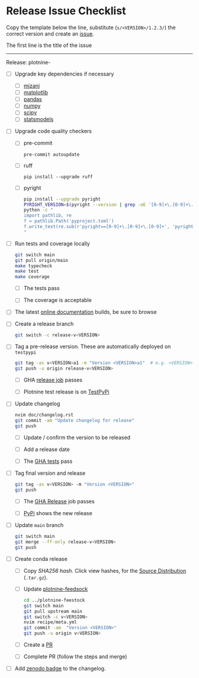 # Release Issue Checklist

Copy the template below the line, substitute (`s/<VERSION>/1.2.3/`) the correct
version and create an [issue](https://github.com/has2k1/plotnine/issues/new).

The first line is the title of the issue

------------------------------------------------------------------------------
Release: plotnine-<VERSION>

- [ ] Upgrade key dependencies if necessary

  - [ ] [mizani](https://github.com/has2k1/mizani)
  - [ ] [matplotlib](https://github.com/matplotlib/matplotlib)
  - [ ] [pandas](https://github.com/pandas-dev/pandas)
  - [ ] [numpy](https://github.com/numpy/numpy)
  - [ ] [scipy](https://github.com/scipy/scipy)
  - [ ] [statsmodels](https://github.com/statsmodels/statsmodels)

- [ ] Upgrade code quality checkers

  - [ ] pre-commit

    ```
    pre-commit autoupdate
    ```

  - [ ] ruff

    ```
    pip install --upgrade ruff
    ```

  - [ ] pyright

    ```sh
    pip install --upgrade pyright
    PYRIGHT_VERSION=$(pyright --version | grep -oE '[0-9]+\.[0-9]+\.[0-9]+')
    python -c "
    import pathlib, re
    f = pathlib.Path('pyproject.toml')
    f.write_text(re.sub(r'pyright==[0-9]+\.[0-9]+\.[0-9]+', 'pyright==$PYRIGHT_VERSION', f.read_text()))
    "
    ```

- [ ] Run tests and coverage locally

  ```sh
  git switch main
  git pull origin/main
  make typecheck
  make test
  make coverage
  ```
  - [ ] The tests pass
  - [ ] The coverage is acceptable


- [ ] The latest [online documentation](https://has2k1.github.io/plotnine) builds, be sure to browse


- [ ] Create a release branch

  ```sh
  git switch -c release-v<VERSION>
  ```

- [ ] Tag a pre-release version. These are automatically deployed on `testpypi`

  ```sh
  git tag -as v<VERSION>a1 -m "Version <VERSION>a1"  # e.g. <VERSION>a1, <VERSION>b1, <VERSION>rc1
  git push -u origin release-v<VERSION>
  ```
  - [ ] GHA [release job](https://github.com/has2k1/plotnine/actions/workflows/release.yml) passes
  - [ ] Plotnine test release is on [TestPyPi](https://test.pypi.org/project/plotnine)


- [ ] Update changelog

  ```sh
  nvim doc/changelog.rst
  git commit -am "Update changelog for release"
  git push
  ```
  - [ ] Update / confirm the version to be released
  - [ ] Add a release date
  - [ ] The [GHA tests](https://github.com/has2k1/plotnine/actions/workflows/testing.yml) pass


- [ ] Tag final version and release

  ```sh
  git tag -as v<VERSION> -m "Version <VERSION>"
  git push
  ```

  - [ ] The [GHA Release](https://github.com/has2k1/plotnine/actions/workflows/release.yml) job passes
  - [ ] [PyPi](https://pypi.org/project/plotnine) shows the new release


- [ ] Update `main` branch

  ```sh
  git switch main
  git merge --ff-only release-v<VERSION>
  git push
  ```


- [ ] Create conda release

  - [ ] Copy _SHA256 hash_. Click view hashes, for the [Source Distribution](https://pypi.org/project/plotnine/<VERSION>/#files) (`.tar.gz`).

  - [ ] Update [plotnine-feedsock](https://github.com/conda-forge/plotnine-feedstock)

    ```sh
    cd ../plotnine-feestock
    git switch main
    git pull upstream main
    git switch -c v<VERSION>
    nvim recipe/meta.yml
    git commit -am  "Version <VERSION>"
    git push -u origin v<VERSION>
    ```
  - [ ] Create a [PR](https://github.com/conda-forge/plotnine-feedstock/pulls)
  - [ ] Complete PR (follow the steps and merge)


- [ ] Add [zenodo badge](https://doi.org/10.5281/zenodo.1325308) to the changelog.
